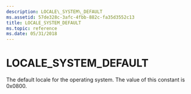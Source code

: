 ```yaml
---
description: LOCALE\_SYSTEM\_DEFAULT
ms.assetid: 57de328c-3afc-4fbb-882c-fa35d3552c13
title: LOCALE_SYSTEM_DEFAULT
ms.topic: reference
ms.date: 05/31/2018
---
```


# LOCALE\_SYSTEM\_DEFAULT

The default locale for the operating system. The value of this constant is 0x0800.

 

 



